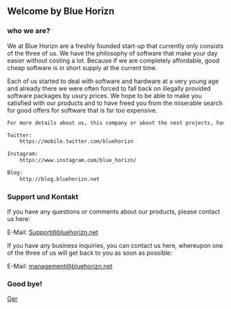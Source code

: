 ## Welcome by Blue Horizn

### who we are?

We at Blue Horizn are a freshly founded start-up that currently only consists of the three of us. We have the philosophy of software that make your day easier without costing a lot. Because if we are completely affordable, good cheap software is in short supply at the current time.

Each of us started to deal with software and hardware at a very young age and already there we were often forced to fall back on illegally provided software packages by usury prices.
We hope to be able to make you satisfied with our products and to have freed you from the miserable search for good offers for software that is far too expensive.

```markdown
For more details about us, this company or about the next projects, have a look at our social media pages or our blog: 

Twitter: 
	https://mobile.twitter.com/bluehorizn

Instagram:
	https://www.instagram.com/blue_horizn/

Blog:
	http://blog.bluehorizn.net
```

### Support und Kontakt

If you have any questions or comments about our products, please contact us here:

E-Mail: Support@bluehorizn.net

If you have any business inquiries, you can contact us here, whereupon one of the three of us will get back to you as soon as possible:

E-Mail: management@bluehorizn.net

### Good bye!

<a href="README.md">Ger</a>
